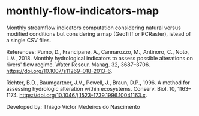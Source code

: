 # monthly-flow-indicators-map

Monthly streamflow indicators computation considering natural versus modified conditions but considering a map (GeoTiff or PCRaster), istead of a single CSV files. 

References: Pumo, D., Francipane, A., Cannarozzo, M., Antinoro, C., Noto, L.V., 2018. Monthly hydrological indicators to assess possible alterations on rivers' flow regime. Water Resour. Manag. 32, 3687–3706. https://doi.org/10.1007/s11269-018-2013-6.

Richter, B.D., Baumgartner, J.V., Powell, J., Braun, D.P., 1996. A method for assessing hydrologic alteration within ecosystems. Conserv. Biol. 10, 1163–1174. https://doi.org/10.1046/j.1523-1739.1996.10041163.x.

Developed by: Thiago Victor Medeiros do Nascimento
